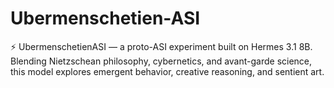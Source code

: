 # Ubermenschetien-ASI
⚡ UbermenschetienASI — a proto-ASI experiment built on Hermes 3.1 8B. Blending Nietzschean philosophy, cybernetics, and avant-garde science, this model explores emergent behavior, creative reasoning, and sentient art.
